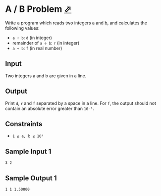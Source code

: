 # A / B Problem [⬀](https://judge.u-aizu.ac.jp/onlinejudge/description.jsp?id=ITP1_4_A)

Write a program which reads two integers a and b, and calculates the following values:

- `a ÷ b`: `d` (in integer)
- remainder of `a ÷ b`: `r` (in integer)
- `a ÷ b`: `f` (in real number)

## Input
Two integers a and b are given in a line.

## Output
Print `d`, `r` and `f` separated by a space in a line. For `f`, the output should not contain an absolute error greater than `10⁻⁵`.

## Constraints
- `1 ≤ a, b ≤ 10⁹`

## Sample Input 1
```
3 2
```

## Sample Output 1
```
1 1 1.50000
```
